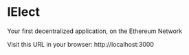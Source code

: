 
# IElect
Your first decentralized application, on the Ethereum Network

Visit this URL in your browser: http://localhost:3000

